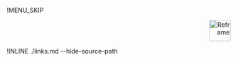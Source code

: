 !MENU_SKIP

<p align="right">
<img src="https://github.com/reframejs/reframe/raw/docs/docs/images/logo-with-title.min.svg?sanitize=true" height=48 alt="Reframe"/>
</p>

!INLINE ./links.md --hide-source-path
